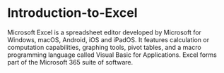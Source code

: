 # Introduction-to-Excel
Microsoft Excel is a spreadsheet editor developed by Microsoft for Windows, macOS, Android, iOS and iPadOS. It features calculation or computation capabilities, graphing tools, pivot tables, and a macro programming language called Visual Basic for Applications. Excel forms part of the Microsoft 365 suite of software.
